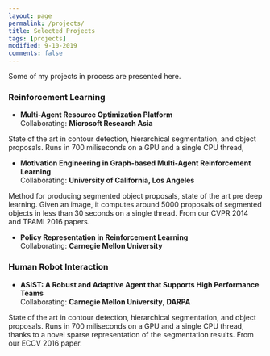 ```yaml
---
layout: page
permalink: /projects/
title: Selected Projects
tags: [projects]
modified: 9-10-2019
comments: false
---
```


Some of my projects in process are presented here.

### Reinforcement Learning
* **Multi-Agent Resource Optimization Platform**<br>
Collaborating: <b>Microsoft Research Asia</b>

State of the art in contour detection, hierarchical segmentation, and object proposals. Runs in 700 miliseconds on a GPU and a single CPU thread,

* **Motivation Engineering in Graph-based Multi-Agent Reinforcement Learning**<br>
Collaborating: <b>University of California, Los Angeles</b>

Method for producing segmented object proposals, state of the art pre deep learning. Given an image, it computes around 5000 proposals of segmented objects in less than 30 seconds on a single thread. From our CVPR 2014 and TPAMI 2016 papers.

* **Policy Representation in Reinforcement Learning**<br>
Collaborating: <b>Carnegie Mellon University</b>

 
### Human Robot Interaction

* **ASIST: A Robust and Adaptive Agent that Supports High Performance Teams**<br>
Collaborating: <b>Carnegie Mellon University</b>, <b>DARPA</b>

State of the art in contour detection, hierarchical segmentation, and object proposals. Runs in 700 miliseconds on a GPU and a single CPU thread, thanks to a novel sparse representation of the segmentation results. From our ECCV 2016 paper.




